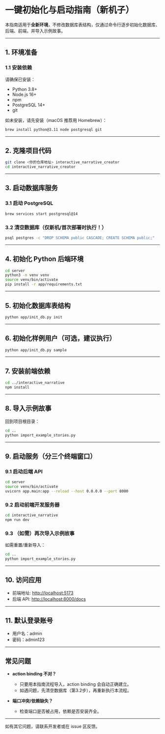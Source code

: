 # 一键初始化与启动指南（新机子）

本指南适用于**全新环境**，不修改数据库表结构，仅通过命令行逐步初始化数据库、后端、前端，并导入示例故事。

---

## 1. 环境准备

### 1.1 安装依赖

请确保已安装：
- Python 3.8+
- Node.js 16+
- npm
- PostgreSQL 14+
- git

如未安装，请先安装（macOS 推荐用 Homebrew）：
```bash
brew install python@3.11 node postgresql git
```

---

## 2. 克隆项目代码

```bash
git clone <你的仓库地址> interactive_narrative_creator
cd interactive_narrative_creator
```

---

## 3. 启动数据库服务

### 3.1 启动 PostgreSQL

```bash
brew services start postgresql@14
```

### 3.2 清空数据库（仅新机/首次部署时执行！）

```bash
psql postgres -c "DROP SCHEMA public CASCADE; CREATE SCHEMA public;"
```

---

## 4. 初始化 Python 后端环境

```bash
cd server
python3 -m venv venv
source venv/bin/activate
pip install -r app/requirements.txt
```

---

## 5. 初始化数据库表结构

```bash
python app/init_db.py init
```

---

## 6. 初始化样例用户（可选，建议执行）

```bash
python app/init_db.py sample
```

---

## 7. 安装前端依赖

```bash
cd ../interactive_narrative
npm install
```

---

## 8. 导入示例故事

回到项目根目录：
```bash
cd ..
python import_example_stories.py
```

---

## 9. 启动服务（分三个终端窗口）

### 9.1 启动后端 API

```bash
cd server
source venv/bin/activate
uvicorn app.main:app --reload --host 0.0.0.0 --port 8000
```

### 9.2 启动前端开发服务器

```bash
cd interactive_narrative
npm run dev
```

### 9.3 （如需）再次导入示例故事

如需重置/重新导入：
```bash
cd ..
python import_example_stories.py
```

---

## 10. 访问应用

- 前端地址: [http://localhost:5173](http://localhost:5173)
- 后端 API: [http://localhost:8000/docs](http://localhost:8000/docs)

---

## 11. 默认登录账号

- 用户名：admin
- 密码：admin123

---

## 常见问题

- **action binding 不对？**
  - 只要用本指南流程导入，action binding 会自动正确建立。
  - 如遇问题，先清空数据库（第3.2步），再重新执行本流程。

- **端口冲突/依赖缺失？**
  - 检查端口是否被占用，依赖是否安装齐全。

---

如有其它问题，请联系开发者或在 issue 区反馈。
